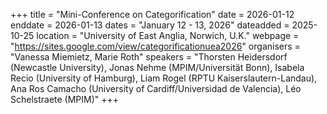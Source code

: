 +++
title = "Mini-Conference on Categorification"
date = 2026-01-12
enddate = 2026-01-13
dates = "January 12 - 13, 2026"
dateadded = 2025-10-25
location = "University of East Anglia, Norwich, U.K."
webpage = "https://sites.google.com/view/categorificationuea2026"
organisers = "Vanessa Miemietz, Marie Roth"
speakers = "Thorsten Heidersdorf (Newcastle University), Jonas Nehme (MPIM/Universität Bonn), Isabela Recio (University of Hamburg), Liam Rogel (RPTU Kaiserslautern-Landau), Ana Ros Camacho (University of Cardiff/Universidad de Valencia), Léo Schelstraete (MPIM)"
+++

